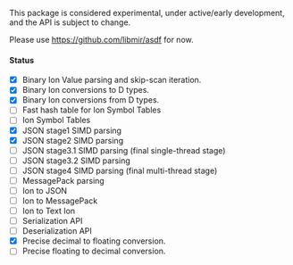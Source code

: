 
This package is considered experimental, under active/early development, and the API is subject to change.

Please use https://github.com/libmir/asdf for now.

#### Status

 - [x] Binary Ion Value parsing and skip-scan iteration.
 - [x] Binary Ion conversions to D types.
 - [x] Binary Ion conversions from D types.
 - [ ] Fast hash table for Ion Symbol Tables
 - [ ] Ion Symbol Tables
 - [x] JSON stage1 SIMD parsing
 - [x] JSON stage2 SIMD parsing
 - [ ] JSON stage3.1 SIMD parsing (final single-thread stage)
 - [ ] JSON stage3.2 SIMD parsing
 - [ ] JSON stage4 SIMD parsing (final multi-thread stage)
 - [ ] MessagePack parsing
 - [ ] Ion to JSON
 - [ ] Ion to MessagePack
 - [ ] Ion to Text Ion
 - [ ] Serialization API
 - [ ] Deserialization API
 - [x] Precise decimal to floating conversion.
 - [ ] Precise floating to decimal conversion.
